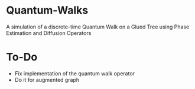 # Quantum-Walks
A simulation of a discrete-time Quantum Walk on a Glued Tree using Phase Estimation and Diffusion Operators

# To-Do
- Fix implementation of the quantum walk operator
- Do it for augmented graph
